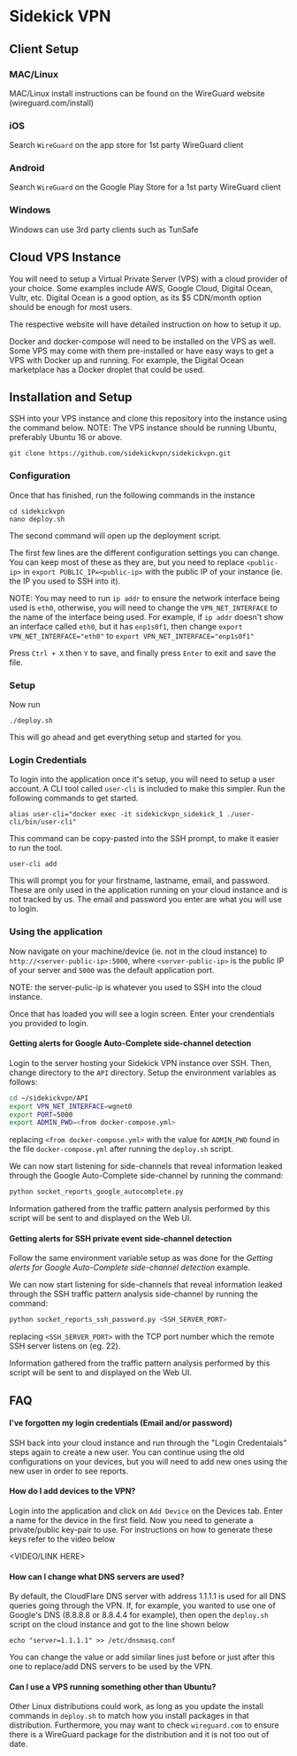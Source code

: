 # Sidekick VPN

## Client Setup

### MAC/Linux

MAC/Linux install instructions can be found on the WireGuard website (wireguard.com/install)

### iOS

Search `WireGuard` on the app store for 1st party WireGuard client

### Android

Search `WireGuard` on the Google Play Store for a 1st party WireGuard client

### Windows

Windows can use 3rd party clients such as TunSafe

## Cloud VPS Instance

You will need to setup a Virtual Private Server (VPS) with a cloud provider of your choice. Some examples include AWS, Google Cloud, Digital Ocean, Vultr, etc. Digital Ocean is a good option, as its \$5 CDN/month option should be enough for most users.

The respective website will have detailed instruction on how to setup it up.

Docker and docker-compose will need to be installed on the VPS as well. Some VPS may come with them pre-installed or have easy ways to get a VPS with Docker up and running. For example, the Digital Ocean marketplace has a Docker droplet that could be used.

## Installation and Setup

SSH into your VPS instance and clone this repository into the instance using the command below. NOTE: The VPS instance should be running Ubuntu, preferably Ubuntu 16 or above.

```
git clone https://github.com/sidekickvpn/sidekickvpn.git
```

### Configuration

Once that has finished, run the following commands in the instance

```
cd sidekickvpn
nano deploy.sh
```

The second command will open up the deployment script.

The first few lines are the different configuration settings you can change. You can keep most of these as they are, but you need to replace `<public-ip>` in `export PUBLIC_IP=<public-ip>` with the public IP of your instance (ie. the IP you used to SSH into it).

NOTE: You may need to run `ip addr` to ensure the network interface being used is `eth0`, otherwise, you will need to change the `VPN_NET_INTERFACE` to the name of the interface being used. For example, if `ip addr` doesn't show an interface called `eth0`, but it has `enp1s0f1`, then change `export VPN_NET_INTERFACE="eth0"` to `export VPN_NET_INTERFACE="enp1s0f1"`

Press `Ctrl + X` then `Y` to save, and finally press `Enter` to exit and save the file.

### Setup

Now run

```
./deploy.sh
```

This will go ahead and get everything setup and started for you.

### Login Credentials

To login into the application once it's setup, you will need to setup a user account. A CLI tool called `user-cli` is included to make this simpler. Run the following commands to get started.

```
alias user-cli="docker exec -it sidekickvpn_sidekick_1 ./user-cli/bin/user-cli"
```

This command can be copy-pasted into the SSH prompt, to make it easier to run the tool.

```
user-cli add
```

This will prompt you for your firstname, lastname, email, and password. These are only used in the application running on your cloud instance and is not tracked by us. The email and password you enter are what you will use to login.

### Using the application

Now navigate on your machine/device (ie. not in the cloud instance) to `http://<server-public-ip>:5000`, where `<server-public-ip>` is the public IP of your server and `5000` was the default application port.

NOTE: the server-pulic-ip is whatever you used to SSH into the cloud instance.

Once that has loaded you will see a login screen. Enter your crendentials you provided to login.

#### Getting alerts for Google Auto-Complete side-channel detection

Login to the server hosting your Sidekick VPN instance over SSH. Then,
change directory to the `API` directory. Setup the environment variables
as follows:

```bash
cd ~/sidekickvpn/API
export VPN_NET_INTERFACE=wgnet0
export PORT=5000
export ADMIN_PWD=<from docker-compose.yml>
```

replacing `<from docker-compose.yml>` with the value for `ADMIN_PWD` found
in the file `docker-compose.yml` after running the `deploy.sh` script.

We can now start listening for side-channels that reveal information leaked
through the Google Auto-Complete side-channel by running the command:

```bash
python socket_reports_google_autocomplete.py
``` 

Information gathered from the traffic pattern analysis performed by this
script will be sent to and displayed on the Web UI.

#### Getting alerts for SSH private event side-channel detection

Follow the same environment variable setup as was done for the
*Getting alerts for Google Auto-Complete side-channel detection* example.

We can now start listening for side-channels that reveal information leaked
through the SSH traffic pattern analysis side-channel by running the command:

```bash
python socket_reports_ssh_password.py <SSH_SERVER_PORT>
```

replacing `<SSH_SERVER_PORT>` with the TCP port number which the remote
SSH server listens on (eg. 22).

Information gathered from the traffic pattern analysis performed by this
script will be sent to and displayed on the Web UI.

## FAQ

#### I've forgotten my login credentials (Email and/or password)

SSH back into your cloud instance and run through the "Login Credentaials" steps again to create a new user. You can continue using the old configurations on your devices, but you will need to add new ones using the new user in order to see reports.

#### How do I add devices to the VPN?

Login into the application and click on `Add Device` on the Devices tab. Enter a name for the device in the first field. Now you need to generate a private/public key-pair to use. For instructions on how to generate these keys refer to the video below

<VIDEO/LINK HERE>

#### How can I change what DNS servers are used?

By default, the CloudFlare DNS server with address 1.1.1.1 is used for all DNS queries going through the VPN. If, for example, you wanted to use one of Google's DNS (8.8.8.8 or 8.8.4.4 for example), then open the `deploy.sh` script on the cloud instance and got to the line shown below

```
echo "server=1.1.1.1" >> /etc/dnsmasq.conf
```

You can change the value or add similar lines just before or just after this one to replace/add DNS servers to be used by the VPN.

#### Can I use a VPS running something other than Ubuntu?

Other Linux distributions could work, as long as you update the install commands in `deploy.sh` to match how you install packages in that distribution. Furthermore, you may want to check `wireguard.com` to ensure there is a WireGuard package for the distribution and it is not too out of date.
